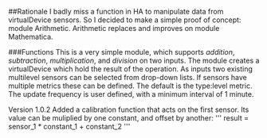 ##Rationale
I badly miss a function in HA to manipulate data from virtualDevice sensors. So I decided to make a simple proof of concept: module Arithmetic.
Arithmetic replaces and improves on module Mathematica.

###Functions
This is a very simple module, which supports *addition*, *subtraction*, *multiplication*, and *division* on two inputs.
The module creates a virtualDevice which hold the result of the operation. As inputs two existing multilevel sensors can be selected from drop-down lists. If sensors have multiple metrics these can be defined. The default is the type:level metric. The update frequency is user defined, with a minimum interval of 1 minute.

Version 1.0.2 Added a calibration function that acts on the first sensor. Its value can be muliplied by one constant, and offset by another:
'''
result = sensor_1 * constant_1 + constant_2
'''